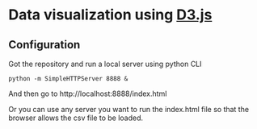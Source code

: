 # Data visualization using <a href="https://d3js.org/">D3.js</a>

## Configuration
Got the repository and run a local server using python CLI

<code>python -m SimpleHTTPServer 8888 & </code>

And then go to http://localhost:8888/index.html

Or you can use any server you want to run the index.html file so that the browser allows the csv file to be loaded.

